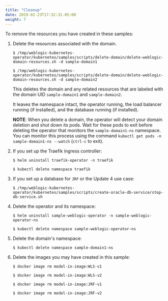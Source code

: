 ```yaml
---
title: "Cleanup"
date: 2019-02-23T17:32:31-05:00
weight: 7
---
```


To remove the resources you have created in these samples:

1. Delete the resources associated with the domain.
   ```shell
   $ /tmp/weblogic-kubernetes-operator/kubernetes/samples/scripts/delete-domain/delete-weblogic-domain-resources.sh -d sample-domain1
   ```
   ```shell
   $ /tmp/weblogic-kubernetes-operator/kubernetes/samples/scripts/delete-domain/delete-weblogic-domain-resources.sh -d sample-domain2
   ```

   This deletes the domain and any related resources that are labeled with the domain UID `sample-domain1` and `sample-domain2`.

   It leaves the namespace intact, the operator running, the load balancer running (if installed), and the database running (if installed).

   **NOTE**: When you delete a domain, the operator will detect your domain deletion and shut down its pods. Wait for these pods to exit before deleting the operator that monitors the `sample-domain1-ns` namespace. You can monitor this process using the command `kubectl get pods -n sample-domain1-ns --watch` (`ctrl-c` to exit).

2. If you set up the Traefik ingress controller:

   ```shell
   $ helm uninstall traefik-operator -n traefik
   ```
   ```shell
   $ kubectl delete namespace traefik
   ```

3. If you set up a database for `JRF` or the Update 4 use case:
   ```shell
   $ /tmp/weblogic-kubernetes-operator/kubernetes/samples/scripts/create-oracle-db-service/stop-db-service.sh
   ```

4. Delete the operator and its namespace:
   ```shell
   $ helm uninstall sample-weblogic-operator -n sample-weblogic-operator-ns
   ```
   ```shell
   $ kubectl delete namespace sample-weblogic-operator-ns
   ```

6. Delete the domain's namespace:
   ```shell
   $ kubectl delete namespace sample-domain1-ns
   ```

7. Delete the images you may have created in this sample:
   ```shell
   $ docker image rm model-in-image:WLS-v1
   ```
   ```shell
   $ docker image rm model-in-image:WLS-v2
   ```
   ```shell
   $ docker image rm model-in-image:JRF-v1
   ```
   ```shell
   $ docker image rm model-in-image:JRF-v2
   ```
